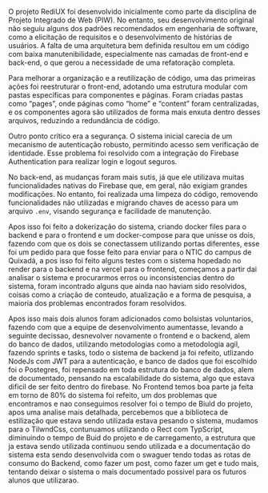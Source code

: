 O projeto RediUX foi desenvolvido inicialmente como parte da disciplina de Projeto Integrado de Web (PIW). No entanto, seu desenvolvimento original não seguiu alguns dos padrões recomendados em engenharia de software, como a elicitação de requisitos e o desenvolvimento de histórias de usuários. A falta de uma arquitetura bem definida resultou em um código com baixa manutenibilidade, especialmente nas camadas de front-end e back-end, o que gerou a necessidade de uma refatoração completa.

Para melhorar a organização e a reutilização de código, uma das primeiras ações foi reestruturar o front-end, adotando uma estrutura modular com pastas específicas para componentes e páginas. Foram criadas pastas como “pages”, onde páginas como “home” e “content” foram centralizadas, e os componentes agora são utilizados de forma mais enxuta dentro desses arquivos, reduzindo a redundância de código.

Outro ponto crítico era a segurança. O sistema inicial carecia de um mecanismo de autenticação robusto, permitindo acesso sem verificação de identidade. Esse problema foi resolvido com a integração do Firebase Authentication para realizar login e logout seguros.

No back-end, as mudanças foram mais sutis, já que ele utilizava muitas funcionalidades nativas do Firebase que, em geral, não exigiam grandes modificações. No entanto, foi realizada uma limpeza do código, removendo funcionalidades não utilizadas e migrando chaves de acesso para um arquivo `.env`, visando segurança e facilidade de manutenção.

Apos isso foi feito a dokerização do sistema, criando docker files para o backend e para o frontend e um docker-compose para que unisse os dois, fazendo com que os dois se conectassem utilizando portas diferentes, esse foi um pedido para que fosse feito para enviar para o NTIC do campus de Quixadá, a pos isso foi feito alguns testes com o sistema hopedado no render para o backend e na vercel para o frontend, começamos a partir dai analisar o sistema e procurarmos erros ou inconsistencias dentro do sistema, foram incontrado alguns que ainda nao haviam sido resolvidos, coisas como a criação de conteudo, atualização e a forma de pesquisa, a maioria dos problemas encontrados foram resolvidos.

Apos isso mais dois alunos foram adicionados como bolsistas voluntarios, fazendo com que a equipe de desenvolvimento aumentasse, levando a seguinte decissao, desnevolver novamente o frontend e o backend, alem do banco de dados, utilizando metodologias como a metodologia agil, fazendo sprints e tasks, todo o sistema de backend ja foi refeito, utlizando NodeJs com JWT para a autenticação, e banco de dados que foi escolhido foi o Postegres, foi repensado em toda estrutura do banco de dados, alem de documentado, pensando na escalabilidade do sistema, algo que estava dificil de ser feito dentro do firebase. No Frontend temos boa parte ja feita em torno de 80% do sistema foi refeito, um dos problemas que encontramos e nao conseguimos resolver foi o tempo de Biuld do projeto, apos uma analise mais detalhada, percebemos que a biblioteca de estilização que estava sendo utilizada estava pesando o sistema, mudamos para o TilwndCss, contunuamos utilizando o Rect com TypScript, diminuindo o tempo de Buid do projeto e de carregamento, a estrutura que ja estava sendo utilizada continuou sendo utilizada e a documentação do sistema esta sendo desenvolvida com o swaguer tendo todas as rotas de consumo do Backend, como fazer um post, como fazer um get e tudo mais, tentando deixar o sistema o mais documentado possivel para os futuros alunos que utilizarao.